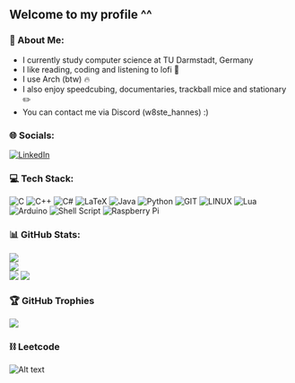 ## Welcome to my profile ^^

### 💫 About Me:
- I currently study computer science at TU Darmstadt, Germany <br>
- I like reading, coding and listening to lofi 📒 <br>
- I use Arch (btw) 🔥 <br>
- I also enjoy speedcubing, documentaries, trackball mice and stationary ✏️<br>
- You can contact me via Discord (w8ste_hannes) :)


### 🌐 Socials:
[![LinkedIn](https://img.shields.io/badge/LinkedIn-%230077B5.svg?logo=linkedin&logoColor=white)](https://linkedin.com/in/hannes-albert-508029282/) 

### 💻 Tech Stack:
![C](https://img.shields.io/badge/c-%2300599C.svg?style=for-the-badge&logo=c&logoColor=white) ![C++](https://img.shields.io/badge/c++-%2300599C.svg?style=for-the-badge&logo=c%2B%2B&logoColor=white) ![C#](https://img.shields.io/badge/c%23-%23239120.svg?style=for-the-badge&logo=c-sharp&logoColor=white) ![LaTeX](https://img.shields.io/badge/latex-%23008080.svg?style=for-the-badge&logo=latex&logoColor=white) ![Java](https://img.shields.io/badge/java-%23ED8B00.svg?style=for-the-badge&logo=java&logoColor=white) ![Python](https://img.shields.io/badge/python-3670A0?style=for-the-badge&logo=python&logoColor=ffdd54) ![GIT](https://img.shields.io/badge/Git-fc6d26?style=for-the-badge&logo=git&logoColor=white) ![LINUX](https://img.shields.io/badge/Linux-FCC624?style=for-the-badge&logo=linux&logoColor=black) ![Lua](https://img.shields.io/badge/lua-%232C2D72.svg?style=for-the-badge&logo=lua&logoColor=white) ![Arduino](https://img.shields.io/badge/-Arduino-00979D?style=for-the-badge&logo=Arduino&logoColor=white) ![Shell Script](https://img.shields.io/badge/shell_script-%23121011.svg?style=for-the-badge&logo=gnu-bash&logoColor=white) ![Raspberry Pi](https://img.shields.io/badge/-RaspberryPi-C51A4A?style=for-the-badge&logo=Raspberry-Pi)
### 📊 GitHub Stats:

![](https://github-readme-stats.vercel.app/api/top-langs/?username=w8ste&langs_count=8&theme=tokyonight)<br/>
![](https://github-readme-stats.vercel.app/api?username=w8ste&show_icons=true&locale=en&theme=tokyonight)<br/>
![](https://github-readme-streak-stats.herokuapp.com/?user=w8ste&theme=tokyonight)
![](http://github-profile-summary-cards.vercel.app/api/cards/profile-details?username=w8ste&theme=tokyonight)

### 🏆 GitHub Trophies
![](https://github-profile-trophy.vercel.app/?username=w8ste&theme=tokyonight&no-frame=false&no-bg=true&margin-w=4)

### ⛓️  Leetcode
![Alt text](https://leetcard.jacoblin.cool/w8st3?theme=nord)




